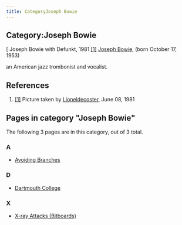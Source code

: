 ```yaml
---
title: CategoryJoseph Bowie
---
```

## Category:Joseph Bowie



\[ Joseph Bowie with Defunkt, 1981 <a id="cite-note-1" href="#cite-ref-1">[1]</a>
[Joseph Bowie](https://en.wikipedia.org/wiki/Joseph_Bowie), (born October 17, 1953)

an American jazz trombonist and vocalist.

## References

1. <a id="cite-ref-1" href="#cite-note-1">[1]</a>  Picture taken by [Lioneldecoster](https://commons.wikimedia.org/wiki/User:Lioneldecoster), June 08, 1981

## Pages in category "Joseph Bowie"

The following 3 pages are in this category, out of 3 total.

### A

- [Avoiding Branches](Avoiding_Branches "Avoiding Branches")

### D

- [Dartmouth College](Dartmouth_College "Dartmouth College")

### X

- [X-ray Attacks (Bitboards)](</X-ray_Attacks_(Bitboards)> "X-ray Attacks (Bitboards)")


